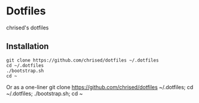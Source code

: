 # Dotfiles

chrised's dotfiles

## Installation
    git clone https://github.com/chrised/dotfiles ~/.dotfiles
    cd ~/.dotfiles
    ./bootstrap.sh
    cd ~

Or as a one-liner
    git clone https://github.com/chrised/dotfiles ~/.dotfiles; cd ~/.dotfiles; ./bootstrap.sh; cd ~
